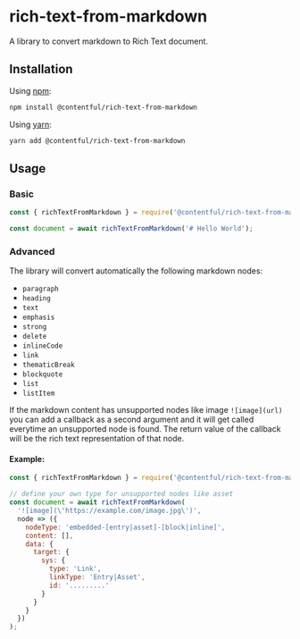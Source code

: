 # rich-text-from-markdown

A library to convert markdown to Rich Text document.

## Installation

Using [npm](http://npmjs.org/):

```sh
npm install @contentful/rich-text-from-markdown
```

Using [yarn](https://yarnpkg.com/):

```sh
yarn add @contentful/rich-text-from-markdown
```

## Usage

### Basic

```js
const { richTextFromMarkdown } = require('@contentful/rich-text-from-markdown');

const document = await richTextFromMarkdown('# Hello World');
```

### Advanced

The library will convert automatically the following markdown nodes:

- `paragraph`
- `heading`
- `text`
- `emphasis`
- `strong`
- `delete`
- `inlineCode`
- `link`
- `thematicBreak`
- `blockquote`
- `list`
- `listItem`

If the markdown content has unsupported nodes like image `![image](url)` you can add a callback as a second argument
and it will get called everytime an unsupported node is found. The return value of the callback will be the rich text representation
of that node.

#### Example:

```js
const { richTextFromMarkdown } = require('@contentful/rich-text-from-markdown');

// define your own type for unsupported nodes like asset
const document = await richTextFromMarkdown(
  '![image](\'https://example.com/image.jpg\')',
  node => ({
    nodeType: 'embedded-[entry|asset]-[block|inline]',
    content: [],
    data: {
      target: {
        sys: {
          type: 'Link',
          linkType: 'Entry|Asset',
          id: '.........'
        }
      }
    }
  })
);
```
